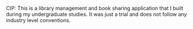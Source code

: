 CIP:
This is a library management and book sharing application that I built during my undergraduate studies. It was just a trial and does not follow any industry level conventions.
